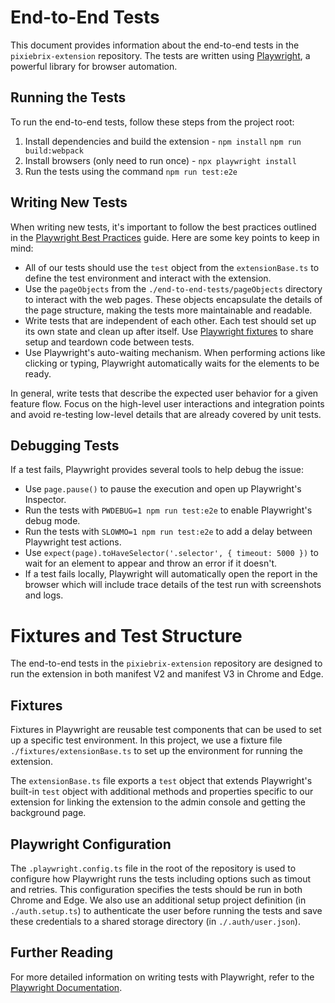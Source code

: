 # End-to-End Tests

This document provides information about the end-to-end tests in the `pixiebrix-extension` repository. The tests are
written using [Playwright](https://playwright.dev/), a powerful library for browser automation.

## Running the Tests

To run the end-to-end tests, follow these steps from the project root:

1. Install dependencies and build the extension - `npm install` `npm run build:webpack`
2. Install browsers (only need to run once) - `npx playwright install`
3. Run the tests using the command `npm run test:e2e`

## Writing New Tests

When writing new tests, it's important to follow the best practices outlined in
the [Playwright Best Practices](https://playwright.dev/docs/best-practices) guide. Here are some key points to keep in
mind:

- All of our tests should use the `test` object from the `extensionBase.ts` to define the test environment and interact
  with the extension.
- Use the `pageObjects` from the `./end-to-end-tests/pageObjects` directory to interact with the web pages. These
  objects encapsulate the details of the page structure, making the tests more maintainable and readable.
- Write tests that are independent of each other. Each test should set up its own state and clean up after itself.
  Use [Playwright fixtures](https://playwright.dev/docs/test-fixtures) to share setup and teardown code between tests.
- Use Playwright's auto-waiting mechanism. When performing actions like clicking or typing, Playwright automatically
  waits for the elements to be ready.

In general, write tests that describe the expected user behavior for a given feature flow. Focus on the high-level user
interactions and integration points and avoid re-testing low-level details that are already covered by unit tests.

## Debugging Tests

If a test fails, Playwright provides several tools to help debug the issue:

- Use `page.pause()` to pause the execution and open up Playwright's Inspector.
- Run the tests with `PWDEBUG=1 npm run test:e2e` to enable Playwright's debug mode.
- Run the tests with `SLOWMO=1 npm run test:e2e` to add a delay between Playwright test actions.
- Use `expect(page).toHaveSelector('.selector', { timeout: 5000 })` to wait for an element to appear and throw an error
  if it doesn't.
- If a test fails locally, Playwright will automatically open the report in the browser which will include trace details
  of the test run with screenshots and logs.

# Fixtures and Test Structure

The end-to-end tests in the `pixiebrix-extension` repository are designed to run the extension in both manifest V2 and
manifest V3 in Chrome and Edge.

## Fixtures

Fixtures in Playwright are reusable test components that can be used to set up a specific test environment. In this
project, we use a fixture file `./fixtures/extensionBase.ts` to set up the environment for running the extension.

The `extensionBase.ts` file exports a `test` object that extends Playwright's built-in `test` object with additional
methods and properties specific to our extension for linking the extension to the admin console and
getting the background page.

## Playwright Configuration

The `.playwright.config.ts` file in the root of the repository is used to configure how Playwright runs the tests including
options such as timout and retries. This configuration specifies the tests should be run in both Chrome and Edge. We also
use an additional setup project definition (in `./auth.setup.ts`) to authenticate the user before running the tests and
save these credentials to a shared storage directory (in `./.auth/user.json`).

## Further Reading

For more detailed information on writing tests with Playwright, refer to
the [Playwright Documentation](https://playwright.dev/docs/intro).
